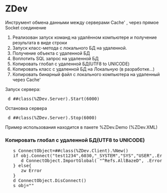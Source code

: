 # ZDev
Инструмент обмена данными между серверами Cache' , через прямое Socket соединение
1) Реализован запуск команд на удалённом компьютере и получение результата в виде строки
2) Запуск класс-метода с локального БД на удаленной.
3) Получение объекта с удаленной БД
4) Воплотить SQL запрос на удаленной БД
5) Копировать глобал с удаленной БД(UTF8 to UNICODE)
6) Копировать класс с удаленной БД на Локальную (в разработке...)
7) Копировать бинарный файл с локального компьютера на удаленный через Cache'

Запуск сервера:
<pre> d ##class(%ZDev.Server).Start(6000) </pre>
Остановка сервера
<pre> d ##class(%ZDev.Server).Stop(6000) </pre>

Пример использования находится в пакете %ZDev.Demo (%ZDev.XML)

<h3>Копировать глобал с удаленной БД(UTF8 to UNICODE)</h3>
 <pre>
   s ConnectObject=##class(%ZDev.Client).%New()
   if obj.Connect("test1234",6030,"_SYSTEM","SYS","USER",.Error)=1 {
      d ConnectObject.ImportGlobal( "^Refs.AllBazeD", .Error ,1)
   } else{
      zw Error	
   }
   d ConnectObject.DisConnect()
   s obj=""
  </pre>
